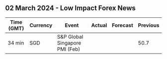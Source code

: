 ## 02 March 2024 - Low Impact Forex News

| Time (GMT) | Currency | Event | Actual | Forecast | Previous |
|------|----------|-------|--------|----------|----------|
| 34 min | SGD | S&P Global Singapore PMI (Feb) |  |  | 50.7 |
